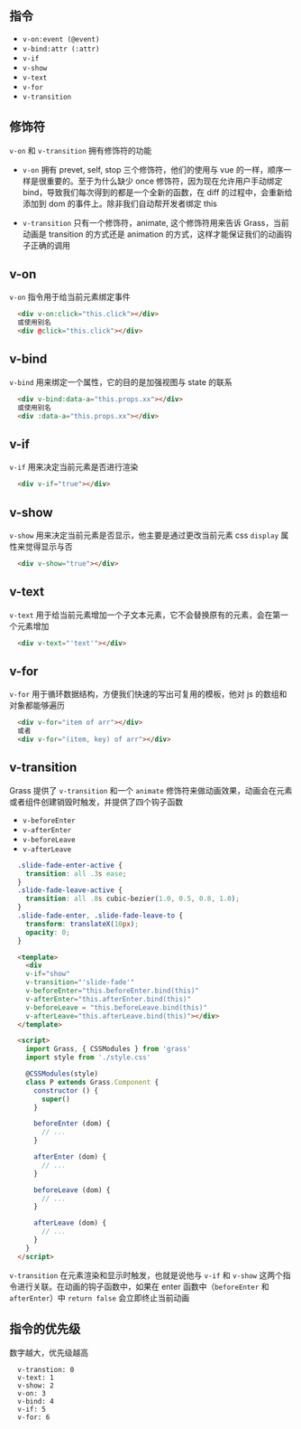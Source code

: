 ## 指令
+ `v-on:event (@event)`
+ `v-bind:attr (:attr)`
+ `v-if`
+ `v-show`
+ `v-text`
+ `v-for`
+ `v-transition`

## 修饰符
`v-on` 和 `v-transition` 拥有修饰符的功能
+ `v-on` 拥有 prevet, self, stop 三个修饰符，他们的使用与 vue 的一样，顺序一样是很重要的。至于为什么缺少 once 修饰符，因为现在允许用户手动绑定 bind，导致我们每次得到的都是一个全新的函数，在 diff 的过程中，会重新给添加到 dom 的事件上。除非我们自动帮开发者绑定 this

+ `v-transition` 只有一个修饰符，animate, 这个修饰符用来告诉 Grass，当前动画是 transition 的方式还是 animation 的方式，这样才能保证我们的动画钩子正确的调用

## v-on
`v-on` 指令用于给当前元素绑定事件
```html
  <div v-on:click="this.click"></div>
  或使用别名
  <div @click="this.click"></div>
```

## v-bind
`v-bind` 用来绑定一个属性，它的目的是加强视图与 state 的联系
```html
  <div v-bind:data-a="this.props.xx"></div>
  或使用别名
  <div :data-a="this.props.xx"></div>
```

## v-if
`v-if` 用来决定当前元素是否进行渲染
```html
  <div v-if="true"></div>
```

## v-show
`v-show` 用来决定当前元素是否显示，他主要是通过更改当前元素 css `display` 属性来觉得显示与否
```html
  <div v-show="true"></div>
```

## v-text
`v-text` 用于给当前元素增加一个子文本元素，它不会替换原有的元素，会在第一个元素增加
```html
  <div v-text="'text'"></div>
```

## v-for
`v-for` 用于循环数据结构，方便我们快速的写出可复用的模板，他对 js 的数组和对象都能够遍历
```html
  <div v-for="item of arr"></div>
  或者
  <div v-for="(item, key) of arr"></div>
```

## v-transition
Grass 提供了 `v-transition` 和一个 `animate` 修饰符来做动画效果，动画会在元素或者组件创建销毁时触发，并提供了四个钩子函数
+ `v-beforeEnter`
+ `v-afterEnter`
+ `v-beforeLeave`
+ `v-afterLeave`
  
```css
  .slide-fade-enter-active {
    transition: all .3s ease;
  }
  .slide-fade-leave-active {
    transition: all .8s cubic-bezier(1.0, 0.5, 0.8, 1.0);
  }
  .slide-fade-enter, .slide-fade-leave-to {
    transform: translateX(10px);
    opacity: 0;
  }
```

```html
  <template>
    <div
    v-if="show"
    v-transition="'slide-fade'"
    v-beforeEnter="this.beforeEnter.bind(this)"
    v-afterEnter="this.afterEnter.bind(this)"
    v-beforeLeave = "this.beforeLeave.bind(this)"
    v-afterLeave="this.afterLeave.bind(this)"></div>
  </template>

  <script>
    import Grass, { CSSModules } from 'grass'
    import style from './style.css'

    @CSSModules(style)
    class P extends Grass.Component {
      constructor () {
        super()
      }

      beforeEnter (dom) {
        // ...
      }

      afterEnter (dom) {
        // ...
      }

      beforeLeave (dom) {
        // ...
      }

      afterLeave (dom) {
        // ...
      }
    }
  </script>
```
`v-transition` 在元素渲染和显示时触发，也就是说他与 `v-if` 和 `v-show` 这两个指令进行关联。在动画的钩子函数中，如果在 enter 函数中（`beforeEnter` 和 `afterEnter`）中 `return false` 会立即终止当前动画

## 指令的优先级
数字越大，优先级越高
```
  v-transtion: 0
  v-text: 1
  v-show: 2
  v-on: 3
  v-bind: 4
  v-if: 5
  v-for: 6
```